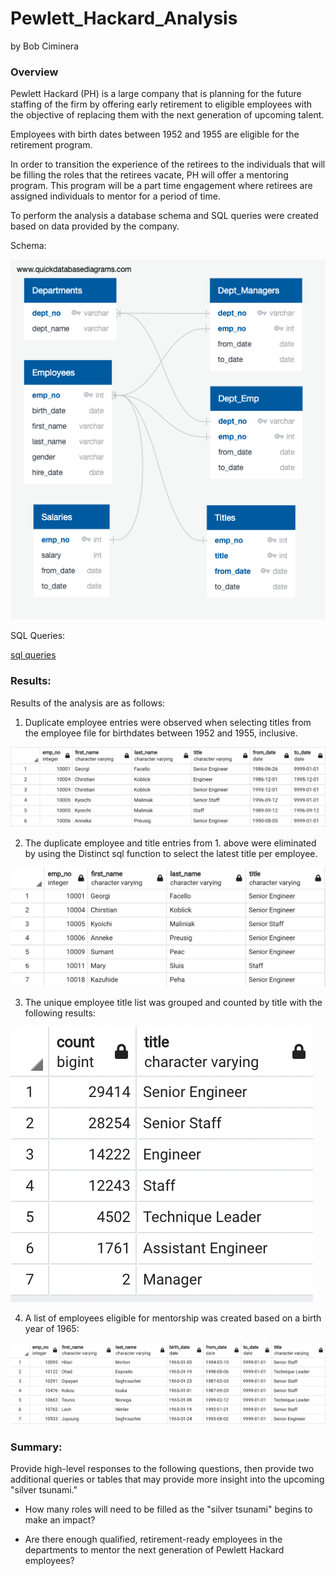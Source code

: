 
# Pewlett_Hackard_Analysis
by Bob Ciminera




### Overview

Pewlett Hackard (PH) is a large company that is planning for the future staffing of the firm by offering early retirement to eligible employees with the objective of replacing them with the next generation of upcoming talent.  

Employees with birth dates between 1952 and 1955 are eligible for the retirement program.  

In order to transition the experience of the retirees to the individuals that will be filling the roles that the retirees vacate, PH will offer a mentoring program.  This program will be a part time engagement where retirees are assigned individuals to mentor for a period of time.

To perform the analysis a database schema and SQL queries were created based on data provided by the company.

Schema:

![GitHubLogo](https://github.com/rciminera/Pewlett_Hackard_Analysis/blob/main/EmployeeDB.png)

SQL Queries:

[sql queries](https://github.com/rciminera/Pewlett_Hackard_Analysis/blob/main/Queries/queries.sql)




### Results: 

Results of the analysis are as follows:


1. Duplicate employee entries were observed when selecting titles from the employee file for birthdates between 1952 and 1955, inclusive.

  ![GitHubLogo](https://github.com/rciminera/Pewlett_Hackard_Analysis/blob/main/retirement_titles.png)
  
2. The duplicate employee and title entries from 1. above were eliminated by using the Distinct sql function to select the latest title per employee.

  ![GitHubLogo](https://github.com/rciminera/Pewlett_Hackard_Analysis/blob/main/unique_titles.png)

3. The unique employee title list was grouped and counted by title with the following results:

  ![GitHubLogo](https://github.com/rciminera/Pewlett_Hackard_Analysis/blob/main/retiring_titles.png)

4. A list of employees eligible for mentorship was created based on a birth year of 1965:

  ![GitHubLogo](https://github.com/rciminera/Pewlett_Hackard_Analysis/blob/main/mentorship_eligibility.png)


### Summary: 

Provide high-level responses to the following questions, then provide two additional queries or tables that may provide more insight into the upcoming "silver tsunami."

- How many roles will need to be filled as the "silver tsunami" begins to make an impact?

- Are there enough qualified, retirement-ready employees in the departments to mentor the next generation of Pewlett Hackard employees?
